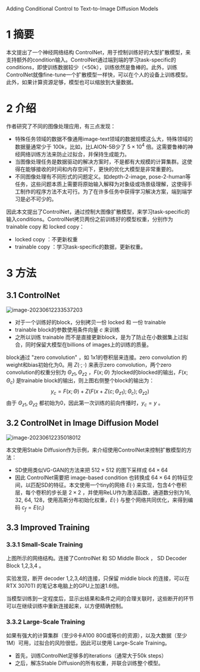 Adding Conditional Control to Text-to-Image Diffusion Models

# 1 摘要

本文提出了一个神经网络结构 ControlNet，用于控制训练好的大型扩散模型，来支持额外的condition输入。ControlNet通过端到端的学习task-specific的conditions，即使训练数据较少（<50k），训练依然是鲁棒的。此外，训练ControlNet就像fine-tune一个扩散模型一样快，可以在个人的设备上训练模型。此外，如果计算资源足够，模型也可以缩放到大量数据。

# 2 介绍

作者研究了不同的图像处理应用，有三点发现：

- 特殊任务领域的数据不像通用image-text领域的数据规模这么大，特殊领域的数据量通常少于 100k，比如，比LAION-5B少了 $5 \times 10^4$ 倍。这需要鲁棒的神经网络训练方法来防止过拟合，并保持生成能力。
- 当图像处理任务是数据驱动的解决方案时，不是都有大规模的计算集群。这使得在能够接收的时间和内存空间下，更快的优化大模型是非常重要的。
- 不同图像处理有不同形式的问题定义。如depth-2-image, pose-2-human等任务，这些问题本质上需要将原始输入解释为对象级或场景级理解，这使得手工制作的程序方法不太可行。为了在许多任务中获得学习解决方案，端到端学习是必不可少的。

因此本文提出了ControlNet，通过控制大图像扩散模型，来学习task-specific的输入conditions。ControlNet拷贝两份之前训练好的模型权重，分别作为 trainable copy 和 locked copy：

- locked copy ：不更新权重
- trainable copy ：学习task-specific的数据，更新权重。

# 3 方法

## 3.1 ControlNet

![image-20230612233537203](imgs/8-ControlNet/image-20230612233537203.png)

- 对于一个训练好的block，分别拷贝一份 locked 和 一份 trainable 
- trainable block的参数使用条件向量 $c$ 来训练
- 之所以训练 trainable 而不是直接更新block，是为了防止在小数据集上过拟合，同时保留大模型在billions of images上的训练的质量。

block通过 "zero convolution" ，如 1x1的卷积层来连接。zero convolution 的weight和bias初始化为0。用 $Z(\cdot;\cdot)$ 来表示zero convolution，两个zero convolution的权重分别为 $\Theta_{z1}, \Theta_{z2}$ ，$F(x; \Theta)$ 为locked的blocked的输出，$F(x; \Theta_c)$ 是trainable block的输出，则上图右侧整个block的输出为：
$$
y_c = 
F(x; \Theta)
+
Z( F(x + Z(c; \Theta_{z1}); \Theta_c); \Theta_{z2} )
$$
 由于 $\Theta_{z1}, \Theta_{z2}$ 都初始为0，因此第一次训练的前向传播时，$y_c = y$ 。

## 3.2 ControlNet in Image Diffusion Model

![image-20230612235018012](imgs/8-ControlNet/image-20230612235018012.png)

本文使用Stable Diffusion作为示例，来介绍使用ControlNet来控制扩散模型的方法：

- SD使用类似VG-GAN的方法来把 $512 \times 512$ 的图下采样成 $64 \times 64$ 
- 因此 ControlNet需要把 image-based condition 也转换成 $64 \times 64$ 的特征空间，以匹配SD的特征。本文使用一个tiny的网络 $E(\cdot)$ 来实现，包含4个卷积层，每个卷积的步长是 $2 \times 2$ ，并使用ReLU作为激活函数，通道数分别为16, 32, 64, 128，使用高斯分布初始化权重，$E(\cdot)$ 与整个网络共同优化，来得到编码 $c_f = E(c_i)$ 

## 3.3 Improved Training

### 3.3.1 Small-Scale Training

上图所示的网络结构。连接了ControlNet 和 SD Middle Block ， SD Decoder Block 1,2,3,4 。

实验发现，断开 decoder 1,2,3,4的连接，只保留 middle block 的连接，可以在 RTX 3070TI 的笔记本电脑上的GPU上加速1.6倍。

当模型训练到一定程度后，显示出结果和条件之间的合理关联时，这些断开的环节可以在继续训练中重新连接起来，以方便精确控制。

### 3.3.2 Large-Scale Training

如果有强大的计算集群（至少8卡A100 80G或等价的资源），以及大数据（至少 1M）可用，过拟合的风险很低，因此可以使用 Large-Scale Training。

- 首先，训练ControlNet足够多的iterations（通常大于50k steps）
- 之后，解冻Stable Diffusion的所有权重，并联合训练整个模型。